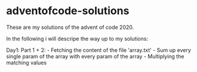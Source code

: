 # adventofcode-solutions
These are my solutions of the advent of code 2020.

In the following i will descripe the way up to my solutions:

Day1:
  Part 1 + 2:
      - Fetching the content of the file 'array.txt'
      - Sum up every single param of the array with every param of the array
      - Multiplying the matching values
